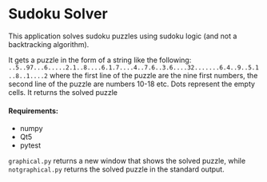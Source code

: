 # Sudoku Solver

This application solves sudoku puzzles using sudoku logic (and not a backtracking algorithm).

It gets a puzzle in the form of a string like the following: ```..5..97...6.....2.1..8....6.1.7....4..7.6..3.6....32.......6.4..9..5.1..8..1....2``` where the first line of the puzzle are the nine first numbers, the second line of the puzzle are numbers 10-18 etc. Dots represent the empty cells. It returns the solved puzzle

####  Requirements:
- numpy
- Qt5 
- pytest 

```graphical.py``` returns a new window that shows the solved puzzle, while ```notgraphical.py``` returns the solved puzzle in the standard output.
